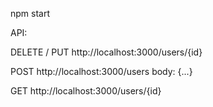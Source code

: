 npm start


API:

DELETE / PUT
http://localhost:3000/users/{id}

POST
http://localhost:3000/users
body: {...}

GET
http://localhost:3000/users/{id}
